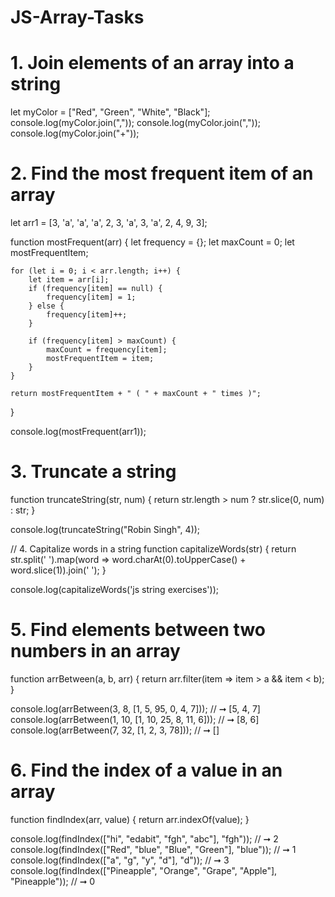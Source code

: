 # JS-Array-Tasks
# 1. Join elements of an array into a string
let myColor = ["Red", "Green", "White", "Black"];
console.log(myColor.join(","));
console.log(myColor.join(","));
console.log(myColor.join("+"));

# 2. Find the most frequent item of an array
let arr1 = [3, 'a', 'a', 'a', 2, 3, 'a', 3, 'a', 2, 4, 9, 3];

function mostFrequent(arr) {
    let frequency = {};
    let maxCount = 0;
    let mostFrequentItem;

    for (let i = 0; i < arr.length; i++) {
        let item = arr[i];
        if (frequency[item] == null) {
            frequency[item] = 1;
        } else {
            frequency[item]++;
        }

        if (frequency[item] > maxCount) {
            maxCount = frequency[item];
            mostFrequentItem = item;
        }
    }
    
    return mostFrequentItem + " ( " + maxCount + " times )";
}

console.log(mostFrequent(arr1));

# 3. Truncate a string
function truncateString(str, num) {
    return str.length > num ? str.slice(0, num) : str;
}

console.log(truncateString("Robin Singh", 4));

// 4. Capitalize words in a string
function capitalizeWords(str) {
    return str.split(' ').map(word => word.charAt(0).toUpperCase() + word.slice(1)).join(' ');
}

console.log(capitalizeWords('js string exercises'));

# 5. Find elements between two numbers in an array
function arrBetween(a, b, arr) {
    return arr.filter(item => item > a && item < b);
}

console.log(arrBetween(3, 8, [1, 5, 95, 0, 4, 7])); // ➞ [5, 4, 7]
console.log(arrBetween(1, 10, [1, 10, 25, 8, 11, 6])); // ➞ [8, 6]
console.log(arrBetween(7, 32, [1, 2, 3, 78])); // ➞ []

# 6. Find the index of a value in an array
function findIndex(arr, value) {
    return arr.indexOf(value);
}

console.log(findIndex(["hi", "edabit", "fgh", "abc"], "fgh")); // ➞ 2
console.log(findIndex(["Red", "blue", "Blue", "Green"], "blue")); // ➞ 1
console.log(findIndex(["a", "g", "y", "d"], "d")); // ➞ 3
console.log(findIndex(["Pineapple", "Orange", "Grape", "Apple"], "Pineapple")); // ➞ 0
